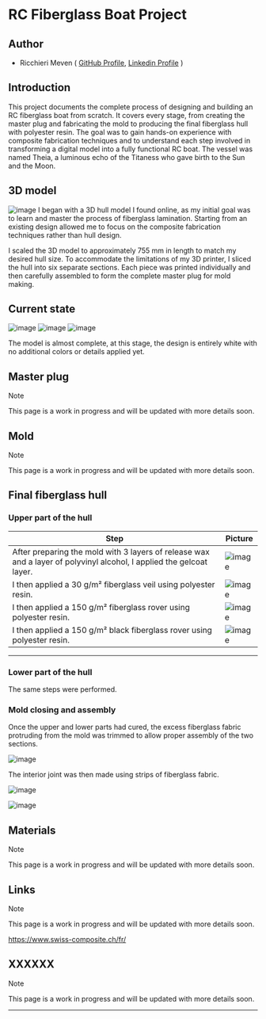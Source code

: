 # RC Fiberglass Boat Project

## Author
- Ricchieri Meven ( [GitHub Profile](https://github.com/Belprot), [Linkedin Profile](www.linkedin.com/in/meven-ricchieri-4b59b318b) )

## Introduction

This project documents the complete process of designing and building an RC fiberglass boat from scratch. It covers every stage, from creating the master plug and fabricating the mold to producing the final fiberglass hull with polyester resin. The goal was to gain hands-on experience with composite fabrication techniques and to understand each step involved in transforming a digital model into a fully functional RC boat. The vessel was named Theia, a luminous echo of the Titaness who gave birth to the Sun and the Moon.


## 3D model
![image](pics/3D_2.png)
I began with a 3D hull model I found online, as my initial goal was to learn and master the process of fiberglass lamination. Starting from an existing design allowed me to focus on the composite fabrication techniques rather than hull design.

I scaled the 3D model to approximately 755 mm in length to match my desired hull size. To accommodate the limitations of my 3D printer, I sliced the hull into six separate sections. Each piece was printed individually and then carefully assembled to form the complete master plug for mold making.

## Current state
![image](pics/IMG_5476.JPEG)
![image](pics/IMG_5484.JPEG)
![image](pics/IMG_5485.JPEG)



The model is almost complete, at this stage, the design is entirely white with no additional colors or details applied yet.

## Master plug 
> [!NOTE]
> This page is a work in progress and will be updated with more details soon.

## Mold
> [!NOTE]
> This page is a work in progress and will be updated with more details soon.

## Final fiberglass hull 

### Upper part of the hull
| Step  | Picture  |
|---|---|
After preparing the mold with 3 layers of release wax and a layer of polyvinyl alcohol, I applied the gelcoat layer. | ![image](pics/final_fiberglass_hull/IMG_5360.JPEG)  |
I then applied a 30 g/m² fiberglass veil using polyester resin. | ![image](pics/final_fiberglass_hull/IMG_5362.JPEG) |
| I then applied a 150 g/m² fiberglass rover using polyester resin. | ![image](pics/final_fiberglass_hull/IMG_5364.JPEG) |
| I then applied a 150 g/m² black fiberglass rover using polyester resin. | ![image](pics/final_fiberglass_hull/IMG_5367.JPEG) |
---


### Lower part of the hull
The same steps were performed.

### Mold closing and assembly

Once the upper and lower parts had cured, the excess fiberglass fabric protruding from the mold was trimmed to allow proper assembly of the two sections.

![image](pics/final_fiberglass_hull/IMG_5390.JPEG)

The interior joint was then made using strips of fiberglass fabric. 

![image](pics/final_fiberglass_hull/IMG_5383.JPEG)

![image](pics/final_fiberglass_hull/IMG_5393.JPEG)

## Materials
> [!NOTE]
> This page is a work in progress and will be updated with more details soon.



## Links
> [!NOTE]
> This page is a work in progress and will be updated with more details soon.

https://www.swiss-composite.ch/fr/


## XXXXXX
> [!NOTE]
> This page is a work in progress and will be updated with more details soon.


---

